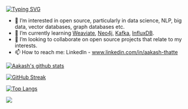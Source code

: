 [![Typing SVG](https://readme-typing-svg.herokuapp.com?duration=10000&color=030A0E&lines=%F0%9F%91%8B+Hi%2C+I%E2%80%99m+Aakash+Thatte+)](https://git.io/typing-svg)
- 👀 I’m interested in open source, particularly in data science, NLP, big data, vector databases, graph databases etc.
- 🌱 I’m currently learning [Weaviate](https://weaviate.io/), [Neo4j](https://neo4j.com/), [Kafka](https://kafka.apache.org/), [InfluxDB](https://www.influxdata.com/).
- 💞️ I’m looking to collaborate on open source projects that relate to my interests.
- 📫 How to reach me: LinkedIn - www.linkedin.com/in/aakash-thatte


[![Aakash's github stats](https://github-readme-stats.vercel.app/api?username=sky-2002&query_private=true&show_icons=true)](https://github.com/sky-2002/github-readme-stats)

[![GitHub Streak](http://github-readme-streak-stats.herokuapp.com?user=sky-2002&theme=solarized-light)](https://git.io/streak-stats)

[![Top Langs](https://github-readme-stats.vercel.app/api/top-langs/?username=sky-2002&langs_count=5)](https://github.com/anuraghazra/github-readme-stats)

![](https://komarev.com/ghpvc/?username=sky-2002)
<!---
sky-2002/sky-2002 is a ✨ special ✨ repository because its `README.md` (this file) appears on your GitHub profile.
You can click the Preview link to take a look at your changes.
--->
